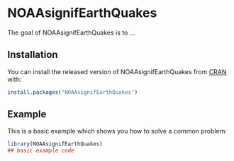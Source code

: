 
# NOAAsignifEarthQuakes

<!-- badges: start -->
<!-- badges: end -->

The goal of NOAAsignifEarthQuakes is to ...

## Installation

You can install the released version of NOAAsignifEarthQuakes from [CRAN](https://CRAN.R-project.org) with:

``` r
install.packages("NOAAsignifEarthQuakes")
```

## Example

This is a basic example which shows you how to solve a common problem:

``` r
library(NOAAsignifEarthQuakes)
## basic example code
```

